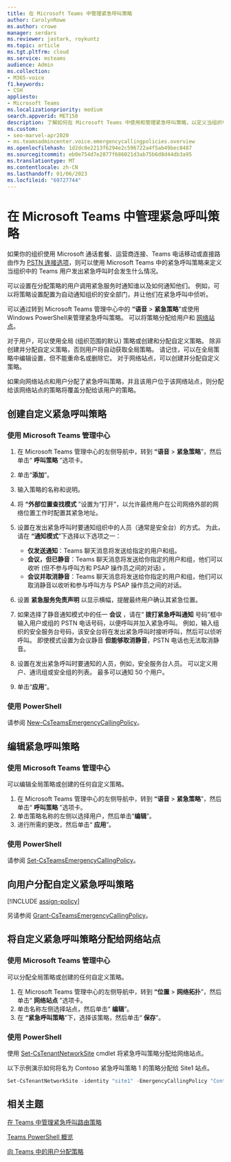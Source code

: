 ```yaml
---
title: 在 Microsoft Teams 中管理紧急呼叫策略
author: CarolynRowe
ms.author: crowe
manager: serdars
ms.reviewer: jastark, roykuntz
ms.topic: article
ms.tgt.pltfrm: cloud
ms.service: msteams
audience: Admin
ms.collection:
- M365-voice
f1.keywords:
- CSH
appliesto:
- Microsoft Teams
ms.localizationpriority: medium
search.appverid: MET150
description: 了解如何在 Microsoft Teams 中使用和管理紧急呼叫策略，以定义当组织中的 Teams 用户发出紧急呼叫时会发生什么情况。
ms.custom:
- seo-marvel-apr2020
- ms.teamsadmincenter.voice.emergencycallingpolicies.overview
ms.openlocfilehash: 1d2dc0e2213f6294e2c596722a4f5ab49bec8487
ms.sourcegitcommit: eb0e754d7e2877f686021d3ab75b6d8d44db3a95
ms.translationtype: MT
ms.contentlocale: zh-CN
ms.lasthandoff: 01/06/2023
ms.locfileid: "69727744"
---
```

# <a name="manage-emergency-calling-policies-in-microsoft-teams"></a>在 Microsoft Teams 中管理紧急呼叫策略

如果你的组织使用 Microsoft 通话套餐、运营商连接、Teams 电话移动或直接路由作为 [PSTN 连接选项](pstn-connectivity.md)，则可以使用 Microsoft Teams 中的紧急呼叫策略来定义当组织中的 Teams 用户发出紧急呼叫时会发生什么情况。

可以设置在分配策略的用户调用紧急服务时通知谁以及如何通知他们。 例如，可以将策略设置配置为自动通知组织的安全部门，并让他们在紧急呼叫中侦听。  

可以通过转到 Microsoft Teams 管理中心中的 **“语音** > **紧急策略**”或使用Windows PowerShell来管理紧急呼叫策略。 可以将策略分配给用户和 [网络站点](cloud-voice-network-settings.md)。

对于用户，可以使用全局 (组织范围的默认) 策略或创建和分配自定义策略。 除非创建并分配自定义策略，否则用户将自动获取全局策略。 请记住，可以在全局策略中编辑设置，但不能重命名或删除它。 对于网络站点，可以创建并分配自定义策略。

如果向网络站点和用户分配了紧急呼叫策略，并且该用户位于该网络站点，则分配给该网络站点的策略将覆盖分配给该用户的策略。

## <a name="create-a-custom-emergency-calling-policy"></a>创建自定义紧急呼叫策略

### <a name="using-the-microsoft-teams-admin-center"></a>使用 Microsoft Teams 管理中心

1. 在 Microsoft Teams 管理中心的左侧导航中，转到 **“语音** > **紧急策略**”，然后单击“ **呼叫策略** ”选项卡。

2. 单击“**添加**”。

3. 输入策略的名称和说明。

4. 将 **“外部位置查找模式** ”设置为“打开”，以允许最终用户在公司网络外部的网络位置工作时配置其紧急地址。

5. 设置在发出紧急呼叫时要通知组织中的人员（通常是安全台）的方式。 为此，请在 **“通知模式**”下选择以下选项之一：

    - **仅发送通知**：Teams 聊天消息将发送给指定的用户和组。
    - **会议，但已静音**：Teams 聊天消息将发送给你指定的用户和组，他们可以收听 (但不参与呼叫方和 PSAP 操作员之间的对话) 。
    - **会议并取消静音**：Teams 聊天消息将发送给你指定的用户和组，他们可以取消静音以收听和参与呼叫方与 PSAP 操作员之间的对话。

6.  设置 **紧急服务免责声明** 以显示横幅，提醒最终用户确认其紧急位置。

7.  如果选择了静音通知模式中的任一 **会议** ，请在“ **拨打紧急呼叫通知** 号码”框中输入用户或组的 PSTN 电话号码，以便呼叫并加入紧急呼叫。 例如，输入组织的安全服务台号码，该安全台将在发出紧急呼叫时接听呼叫，然后可以侦听呼叫。 即使模式设置为会议静音 **但能够取消静音**，PSTN 电话也无法取消静音。

8. 设置在发出紧急呼叫时要通知的人员，例如，安全服务台人员。 可以定义用户、通讯组或安全组的列表。 最多可以通知 50 个用户。

9. 单击“**应用**”。

### <a name="using-powershell"></a>使用 PowerShell

请参阅 [New-CsTeamsEmergencyCallingPolicy](/powershell/module/skype/new-csteamsemergencycallingpolicy)。

## <a name="edit-an-emergency-calling-policy"></a>编辑紧急呼叫策略

### <a name="using-the-microsoft-teams-admin-center"></a>使用 Microsoft Teams 管理中心

可以编辑全局策略或创建的任何自定义策略。

1. 在 Microsoft Teams 管理中心的左侧导航中，转到 **“语音** > **紧急策略**”，然后单击“ **呼叫策略** ”选项卡。
2. 单击策略名称的左侧以选择用户，然后单击“**编辑**”。
3. 进行所需的更改，然后单击“ **应用**”。

### <a name="using-powershell"></a>使用 PowerShell

请参阅 [Set-CsTeamsEmergencyCallingPolicy](/powershell/module/skype/set-csteamsemergencycallingpolicy)。

## <a name="assign-a-custom-emergency-calling-policy-to-users"></a>向用户分配自定义紧急呼叫策略

[!INCLUDE [assign-policy](includes/assign-policy.md)]

另请参阅 [Grant-CsTeamsEmergencyCallingPolicy](/powershell/module/skype/grant-csteamsemergencycallingpolicy)。

## <a name="assign-a-custom-emergency-calling-policy-to-a-network-site"></a>将自定义紧急呼叫策略分配给网络站点

### <a name="using-the-microsoft-teams-admin-center"></a>使用 Microsoft Teams 管理中心

可以分配全局策略或创建的任何自定义策略。

1. 在 Microsoft Teams 管理中心的左侧导航中，转到 **“位置** > **网络拓扑**”，然后单击“ **网络站点** ”选项卡。
2. 单击名称左侧选择站点，然后单击“ **编辑**”。
3. 在 **“紧急呼叫策略**”下，选择该策略，然后单击“ **保存**”。

### <a name="using-powershell"></a>使用 PowerShell
使用 [Set-CsTenantNetworkSite](/powershell/module/skype/set-cstenantnetworksite) cmdlet 将紧急呼叫策略分配给网络站点。

以下示例演示如何将名为 Contoso 紧急呼叫策略 1 的策略分配给 Site1 站点。

```powershell
Set-CsTenantNetworkSite -identity "site1" -EmergencyCallingPolicy "Contoso Emergency Calling Policy 1"
```

## <a name="related-topics"></a>相关主题

[在 Teams 中管理紧急呼叫路由策略](manage-emergency-call-routing-policies.md)

[Teams PowerShell 概览](teams-powershell-overview.md)

[向 Teams 中的用户分配策略](policy-assignment-overview.md)
